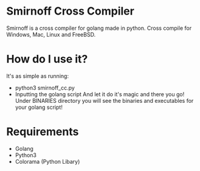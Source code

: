 # Smirnoff Cross Compiler
Smirnoff is a cross compiler for golang made in python. Cross compile for Windows, Mac, Linux and FreeBSD.
# How do I use it?
It's as simple as running:
- python3 smirnoff_cc.py
- Inputting the golang script
And let it do it's magic and there you go! Under BINARIES directory you will see the binaries and executables for your golang script!
# Requirements
- Golang
- Python3
- Colorama (Python Libary)
